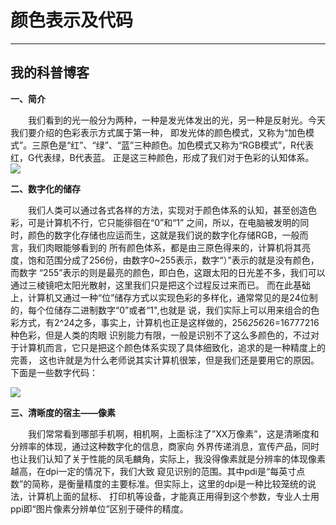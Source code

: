 # 颜色表示及代码
---
## 我的科普博客
**一、简介**



&emsp;&emsp;我们看到的光一般分为两种，一种是发光体发出的光，另一种是反射光。今天我们要介绍的色彩表示方式属于第一种，
即发光体的颜色模式，又称为“加色模式”。三原色是“红”、“绿”、“蓝”三种颜色。加色模式又称为“RGB模式”，R代表红，G代表绿，B代表蓝。
正是这三种颜色，形成了我们对于色彩的认知体系。
![](https://github.com/yangzhanp/yangzhanp----homework/blob/gh-pages/0dd7912397dda1448aa71c91b2b7d0a20cf48662.jpg)



**二、数字化的储存**



&emsp;&emsp;我们人类可以通过各式各样的方法，实现对于颜色体系的认知，甚至创造色彩，可是计算机不行，它只能徘徊在“0”和“1”
之间，所以，在电脑被发明的同时，颜色的数字化存储也应运而生，这就是我们说的数字化存储RGB，一般而言，我们肉眼能够看到的
所有颜色体系，都是由三原色得来的，计算机将其亮度，饱和范围分成了256份，由数字0~255表示，数字“）”表示的就是没有颜色，而数字
“255”表示的则是最亮的颜色，即白色，这跟太阳的日光差不多，我们可以通过三棱镜吧太阳光散射，这里我们只是把这个过程反过来而已。
而在此基础上，计算机又通过一种“位”储存方式以实现色彩的多样化，通常常见的是24位制的，每个位储存二进制数字“0”或者“1",也就是
说，我们实际上可以用来组合的色彩方式，有2^24之多，事实上，计算机也正是这样做的，256*256*26=16777216种色彩，但是人类的肉眼
识别能力有限，一般是识别不了这么多颜色的，不过对于计算机而言，它只是把这个颜色体系实现了具体细致化，追求的是一种精度上的完善，
这也许就是为什么老师说其实计算机很笨，但是我们还是要用它的原因。下面是一些数字代码：



![](https://github.com/yangzhanp/yangzhanp----homework/blob/gh-pages/%E9%A2%9C%E8%89%B2%E7%A0%81.jpg)



**三、清晰度的宿主——像素**


&emsp;&emsp;我们常常看到哪部手机啊，相机啊，上面标注了”XX万像素”，这是清晰度和分辨率的体现，通过这种数字化的信息，商家向
外界传递消息，宣传产品，同时也让我们认知了关于性能的凤毛麟角，实际上，我没得像素就是分辨率的体现像素越高，在dpi一定的情况下，我们大致
窥见识别的范围。其中pdi是“每英寸点数”的简称，是衡量精度的主要标准。但实际上，这里的dpi是一种比较笼统的说法，计算机上面的鼠标、
打印机等设备，才能真正用得到这个参数，专业人士用ppi即“图片像素分辨单位”区别于硬件的精度。


